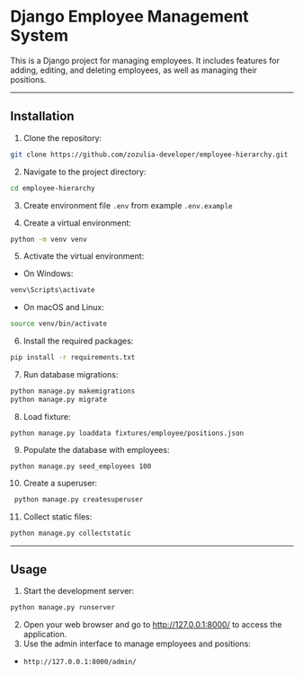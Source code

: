 # Django Employee Management System

This is a Django project for managing employees. It includes features for adding, editing, and deleting employees, as well as managing their positions.

---

## Installation

1. Clone the repository:
```sh
git clone https://github.com/zozulia-developer/employee-hierarchy.git
```

2. Navigate to the project directory:
```sh
cd employee-hierarchy
```

3. Create environment file `.env` from example `.env.example`

4. Create a virtual environment:
```sh
python -m venv venv
```

5. Activate the virtual environment:
- On Windows:
```sh
venv\Scripts\activate
```
- On macOS and Linux:
```sh
source venv/bin/activate
```

6. Install the required packages:
```sh
pip install -r requirements.txt
```

7. Run database migrations:
```sh
python manage.py makemigrations
python manage.py migrate
```

8. Load fixture:
```shell
python manage.py loaddata fixtures/employee/positions.json
```

9. Populate the database with employees:
```shell
python manage.py seed_employees 100
```

10. Create a superuser:
```sh
 python manage.py createsuperuser
```

11. Collect static files:
```sh
python manage.py collectstatic
```

---

## Usage

1. Start the development server:
```sh
python manage.py runserver
```

2. Open your web browser and go to http://127.0.0.1:8000/ to access the application.
3. Use the admin interface to manage employees and positions:
- `http://127.0.0.1:8000/admin/`
